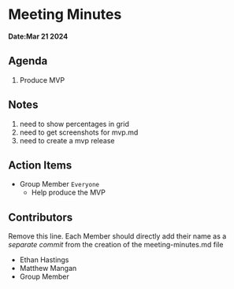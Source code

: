 # Meeting Minutes
**Date:Mar 21 2024**

## Agenda
1. Produce MVP


## Notes
1. need to show percentages in grid
2. need to get screenshots for mvp.md
3. need to create a mvp release

## Action Items
* Group Member `Everyone`
    * Help produce the MVP

## Contributors
Remove this line. Each Member should directly add their name as a _separate commit_ from the creation of the meeting-minutes.md file
* Ethan Hastings
* Matthew Mangan
* Group Member
